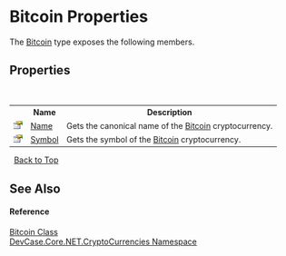 # Bitcoin Properties
 

The <a href="T_DevCase_Core_NET_CryptoCurrencies_Bitcoin">Bitcoin</a> type exposes the following members.


## Properties
&nbsp;<table><tr><th></th><th>Name</th><th>Description</th></tr><tr><td>![Public property](media/pubproperty.gif "Public property")</td><td><a href="P_DevCase_Core_NET_CryptoCurrencies_Bitcoin_Name">Name</a></td><td>
Gets the canonical name of the <a href="T_DevCase_Core_NET_CryptoCurrencies_Bitcoin">Bitcoin</a> cryptocurrency.</td></tr><tr><td>![Public property](media/pubproperty.gif "Public property")</td><td><a href="P_DevCase_Core_NET_CryptoCurrencies_Bitcoin_Symbol">Symbol</a></td><td>
Gets the symbol of the <a href="T_DevCase_Core_NET_CryptoCurrencies_Bitcoin">Bitcoin</a> cryptocurrency.</td></tr></table>&nbsp;
<a href="#bitcoin-properties">Back to Top</a>

## See Also


#### Reference
<a href="T_DevCase_Core_NET_CryptoCurrencies_Bitcoin">Bitcoin Class</a><br /><a href="N_DevCase_Core_NET_CryptoCurrencies">DevCase.Core.NET.CryptoCurrencies Namespace</a><br />